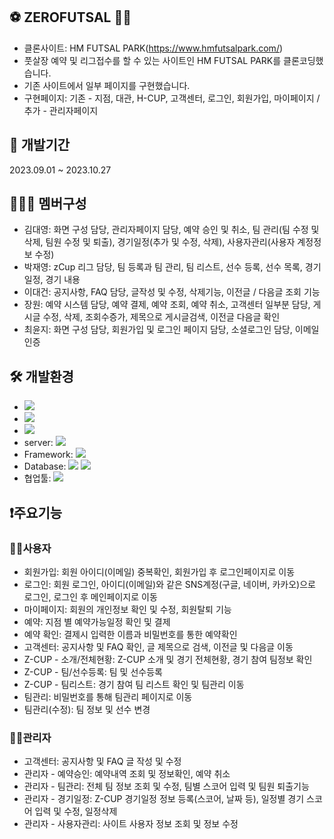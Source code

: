 ## ⚽ ZEROFUTSAL 🏃‍♂️
- 클론사이트: HM FUTSAL PARK(https://www.hmfutsalpark.com/)
- 풋살장 예약 및 리그접수를 할 수 있는 사이트인 HM FUTSAL PARK를 클론코딩했습니다.
- 기존 사이트에서 일부 페이지를 구현했습니다.
- 구현페이지: 기존 - 지점, 대관, H-CUP, 고객센터, 로그인, 회원가입, 마이페이지 / 추가 - 관리자페이지

## 📆 개발기간
2023.09.01 ~ 2023.10.27

## 👨‍👩‍👧 멤버구성
- 김대영: 화면 구성 담당, 관리자페이지 담당, 예약 승인 및 취소, 팀 관리(팀 수정 및 삭제, 팀원 수정 및 퇴출), 경기일정(추가 및 수정, 삭제), 사용자관리(사용자 계정정보 수정)
- 박재영: zCup 리그 담당, 팀 등록과 팀 관리, 팀 리스트, 선수 등록, 선수 목록, 경기 일정, 경기 내용
- 이대건: 공지사항, FAQ 담당, 글작성 및 수정, 삭제기능, 이전글 / 다음글 조회 기능
- 장원: 예약 시스템 담당, 예약 결제, 예약 조회, 예약 취소, 고객센터 일부분 담당, 게시글 수정, 삭제, 조회수증가, 제목으로 게시글검색, 이전글 다음글 확인
- 최윤지: 화면 구성 담당, 회원가입 및 로그인 페이지 담당, 소셜로그인 담당, 이메일 인증

## 🛠 개발환경
- <img src="https://img.shields.io/badge/windows 10-0078D6?style=flat&logo=Windows Chrome&logoColor=white"/>
- <img src="https://img.shields.io/badge/Google Chrome-4285F4?style=flat&logo=Google Chrome&logoColor=white"/>
- <img src="https://img.shields.io/badge/java11-222324?style=flat&logoColor=white"/>
- server: <img src="https://img.shields.io/badge/apache tomcat-9.0-2C2255?style=flat&logo=Apache Tomcat&logoColor=white"/>
- Framework: <img src="https://img.shields.io/badge/Spring Framework-green?style=flat&logo=Spring Framework&logoColor=white"/>
- Database: <img src="https://img.shields.io/badge/MySQL 8.0.33-4479A1?style=flat&logo=MySQL&logoColor=white"/> <img src="https://img.shields.io/badge/HeidiSQL-1B72BE?style=flat&logoColor=white"/>
- 협업툴: <img src="https://img.shields.io/badge/GitHub-181717?style=flat&logo=GitHub&logoColor=white"/>

## ❗주요기능
### 🙍‍♂️사용자
- 회원가입: 회원 아이디(이메일) 중복확인, 회원가입 후 로그인페이지로 이동
- 로그인: 회원 로그인, 아이디(이메일)와 같은 SNS계정(구글, 네이버, 카카오)으로 로그인, 로그인 후 메인페이지로 이동
- 마이페이지: 회원의 개인정보 확인 및 수정, 회원탈퇴 기능
- 예약: 지점 별 예약가능일정 확인 및 결제
- 예약 확인: 결제시 입력한 이름과 비밀번호를 통한 예약확인
- 고객센터: 공지사항 및 FAQ 확인, 글 제목으로 검색, 이전글 및 다음글 이동
- Z-CUP - 소개/전체현황: Z-CUP 소개 및 경기 전체현황, 경기 참여 팀정보 확인
- Z-CUP - 팀/선수등록: 팀 및 선수등록
- Z-CUP - 팀리스트: 경기 참여 팀 리스트 확인 및 팀관리 이동
- 팀관리: 비밀번호를 통해 팀관리 페이지로 이동
- 팀관리(수정): 팀 정보 및 선수 변경


### 👨‍🔧관리자
- 고객센터: 공지사항 및 FAQ 글 작성 및 수정
-  관리자 - 예약승인: 예약내역 조회 및 정보확인, 예약 취소
-  관리자 - 팀관리: 전체 팀 정보 조회 및 수정, 팀별 스코어 입력 및 팀원 퇴출기능
-  관리자 - 경기일정: Z-CUP 경기일정 정보 등록(스코어, 날짜 등), 일정별 경기 스코어 입력 및 수정, 일정삭제
-  관리자 - 사용자관리: 사이트 사용자 정보 조회 및 정보 수정
